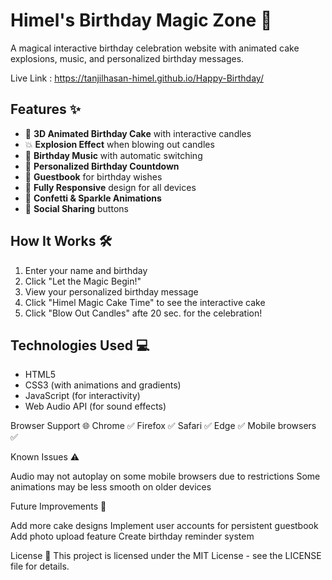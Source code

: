 # Himel's Birthday Magic Zone 🎉

A magical interactive birthday celebration website with animated cake explosions, music, and personalized birthday messages.

Live Link : https://tanjilhasan-himel.github.io/Happy-Birthday/

## Features ✨

- 🎂 **3D Animated Birthday Cake** with interactive candles
- 💥 **Explosion Effect** when blowing out candles
- 🎵 **Birthday Music** with automatic switching
- 📅 **Personalized Birthday Countdown**
- 📝 **Guestbook** for birthday wishes
- 📱 **Fully Responsive** design for all devices
- 🎉 **Confetti & Sparkle Animations**
- 📲 **Social Sharing** buttons

## How It Works 🛠️

1. Enter your name and birthday
2. Click "Let the Magic Begin!"
3. View your personalized birthday message
4. Click "Himel Magic Cake Time" to see the interactive cake
5. Click "Blow Out Candles" afte 20 sec. for the celebration!

## Technologies Used 💻

- HTML5
- CSS3 (with animations and gradients)
- JavaScript (for interactivity)
- Web Audio API (for sound effects)

Browser Support 🌐
Chrome ✅
Firefox ✅
Safari ✅
Edge ✅
Mobile browsers ✅

Known Issues ⚠️

Audio may not autoplay on some mobile browsers due to restrictions
Some animations may be less smooth on older devices

Future Improvements 🔮

Add more cake designs
Implement user accounts for persistent guestbook
Add photo upload feature
Create birthday reminder system

License 📄
This project is licensed under the MIT License - see the LICENSE file for details.

